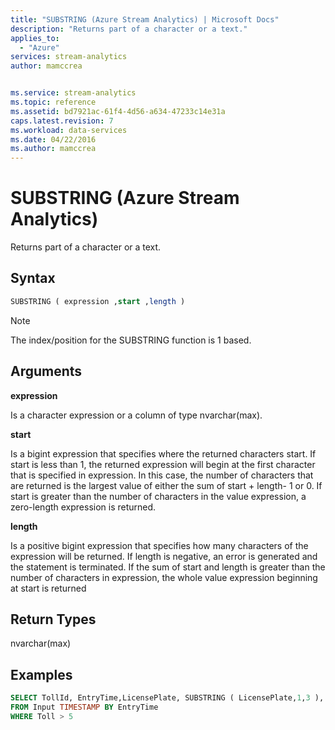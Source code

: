 ```yaml
---
title: "SUBSTRING (Azure Stream Analytics) | Microsoft Docs"
description: "Returns part of a character or a text."
applies_to: 
  - "Azure"
services: stream-analytics
author: mamccrea


ms.service: stream-analytics
ms.topic: reference
ms.assetid: bd7921ac-61f4-4d56-a634-47233c14e31a
caps.latest.revision: 7
ms.workload: data-services
ms.date: 04/22/2016
ms.author: mamccrea
---
```

# SUBSTRING (Azure Stream Analytics)
  Returns part of a character or a text.  
  
 ## Syntax  
  
```SQL   
SUBSTRING ( expression ,start ,length )  
```  
  
> [!NOTE]  
>  The index/position for the SUBSTRING function is 1 based.  
  
## Arguments  
 **expression**  
  
 Is a character expression or a column of type nvarchar(max).  
  
 **start**  
  
 Is a bigint expression that specifies where the returned characters start. If start is less than 1, the returned expression will begin at the first character that is specified in expression. In this case, the number of characters that are returned is the largest value of either the sum of start + length- 1 or 0. If start is greater than the number of characters in the value expression, a zero-length expression is returned.  
  
 **length**  
  
 Is a positive bigint expression that specifies how many characters of the expression will be returned. If length is negative, an error is generated and the statement is terminated. If the sum of start and length is greater than the number of characters in expression, the whole value expression beginning at start is returned  
  
## Return Types  
 nvarchar(max)  
  
## Examples  
  
```SQL  
SELECT TollId, EntryTime,LicensePlate, SUBSTRING ( LicensePlate,1,3 ),  
FROM Input TIMESTAMP BY EntryTime  
WHERE Toll > 5  
  
```  
  
  
